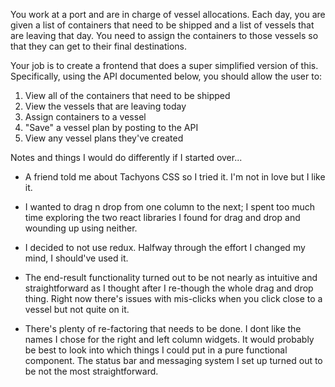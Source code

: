 
You work at a port and are in charge of vessel allocations. Each day, you are given
 a list of containers that need to be shipped and a list of vessels that are leaving that day. You need to assign the
 containers to those vessels so that they can get to their final destinations.  

 Your job is to create a frontend that does a super simplified version of this.  
 Specifically, using the API documented below, you should allow the user to:
 1) View all of the containers that need to be shipped
 2) View the vessels that are leaving today
 3) Assign containers to a vessel
 4) "Save" a vessel plan by posting to the API
 5) View any vessel plans they've created


Notes and things I would do differently if I started over...
- A friend told me about Tachyons CSS so I tried it.  I'm not in love but I like it.

- I wanted to drag n drop from one column to the next; I spent too much time exploring the two react libraries I found for drag and drop and wounding up using neither.

- I decided to not use redux.  Halfway through the effort I changed my mind, I should've used it.

- The end-result functionality turned out to be not nearly as intuitive and straightforward as I thought after I re-though the whole drag and drop thing.  Right now there's issues with mis-clicks when you click close to a vessel but not quite on it.

- There's plenty of re-factoring that needs to be done.  I dont like the names I chose for the right and left column widgets.  It would probably be best to look into which things I could put in a pure functional component.  The status bar and messaging system I set up turned out to be not the most straightforward.
 
